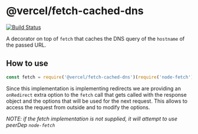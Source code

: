 # @vercel/fetch-cached-dns

[![Build Status](https://github.com/vercel/fetch/workflows/CI/badge.svg)](https://github.com/vercel/fetch/actions?workflow=CI)

A decorator on top of `fetch` that caches the DNS query of the `hostname` of the passed URL.

## How to use

```js
const fetch = require('@vercel/fetch-cached-dns')(require('node-fetch'));
```

Since this implementation is implementing redirects we are providing an `onRedirect` extra
option to the `fetch` call that gets called with the response object and the options that
will be used for the next request. This allows to access the request from outside and to
modify the options.

_NOTE: if the fetch implementation is not supplied, it will attempt to use peerDep `node-fetch`_

